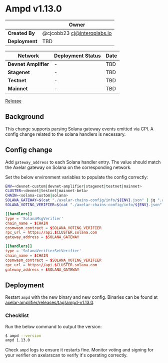 # Ampd v1.13.0

|                | **Owner**                         |
| -------------- | --------------------------------- |
| **Created By** | @cjcobb23 <cj@interoplabs.io>     |
| **Deployment** | TBD                               |

| **Network**          | **Deployment Status** | **Date** |
| -------------------- | --------------------- | -------- |
| **Devnet Amplifier** | -                     | TBD      |
| **Stagenet**         | -                     | TBD      |
| **Testnet**          | -                     | TBD      |
| **Mainnet**          | -                     | TBD      |

[Release](https://github.com/axelarnetwork/axelar-amplifier/releases/tag/ampd-v1.13.0)

## Background

This change supports parsing Solana gateway events emitted via CPI. A config change related to the solana handlers is necessary.

## Config change

Add `gateway_address` to each Solana handler entry. The value should match the Axelar gateway on Solana on the corresponding network.

Set the below environment variables to populate the config correctly:

```sh
ENV=<devnet-custom|devnet-amplifier|stagenet|testnet|mainnet>
CLUSTER=<devnet|testnet|mainnet-beta>
CHAIN=<solana-custom|solana>
SOLANA_GATEWAY=$(cat "./axelar-chains-config/info/${ENV}.json" | jq ".axelar.contracts.VotingVerifier[\"$CHAIN\"].sourceGatewayAddress" | tr -d '"')
SOLANA_VOTING_VERIFIER=$(cat "./axelar-chains-config/info/${ENV}.json" | jq ".axelar.contracts.VotingVerifier[\"$CHAIN\"].address" | tr -d '"')
```

```toml
[[handlers]]
type = 'SolanaMsgVerifier'
chain_name = $CHAIN
cosmwasm_contract = $SOLANA_VOTING_VERIFIER
rpc_url = https://api.$CLUSTER.solana.com
gateway_address = $SOLANA_GATEWAY

[[handlers]]
type = 'SolanaVerifierSetVerifier'
chain_name = $CHAIN
cosmwasm_contract = $SOLANA_VOTING_VERIFIER
rpc_url = https://api.$CLUSTER.solana.com
gateway_address = $SOLANA_GATEWAY
```

## Deployment

Restart `ampd` with the new binary and new config. Binaries can be found at [axelar-amplifier/releases/tag/ampd-v1.13.0](https://github.com/axelarnetwork/axelar-amplifier/releases/tag/ampd-v1.13.0).

### Checklist

Run the below command to output the version:

```sh
$ ampd --version
ampd 1.13.0
```

Check `ampd` logs to ensure it restarts fine. Monitor voting and signing for your verifier on axelarscan to verify it's operating correctly.
